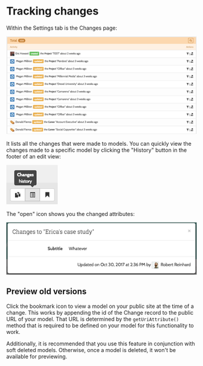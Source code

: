 # Tracking changes

Within the Settings tab is the Changes page:

![](assets/img/changes.png)

It lists all the changes that were made to models.  You can quickly view the changes made to a specific model by clicking the "History" button in the footer of an edit view:

![](assets/img/history.png)

The "open" icon shows you the changed attributes:

![](assets/img/changed-attributes.png)

## Preview old versions

Click the bookmark icon to view a model on your public site at the time of a change.  This works by appending the id of the Change record to the public URL of your model.  That URL is determined by the `getUriAttribute()` method that is required to be defined on your model for this functionality to work.  

Additionally, it is recommended that you use this feature in conjunction with soft deleted models.  Otherwise, once a model is deleted, it won't be available for previewing.
